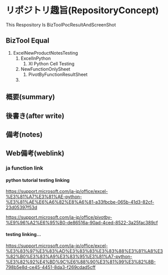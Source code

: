 # リポジトリ趣旨(RepositoryConcept)

This Respository Is BizToolPocResultAndScreenShot

## BizTool Equal

1. ExcelNewProductNotesTesting
    1. ExcelInPython
       1. Xl Python Cell Testing
    2. NewFunctionOnlySheet
       1. PivotByFunctionResultSheet
    3. 

## 概要(summary)



## 後書き(after write)



## 備考(notes)



## Web備考(weblink)



### ja function link

#### python tutorial testing linking
https://support.microsoft.com/ja-jp/office/excel-%E3%81%A7%E3%81%AE-python-%E3%81%AE%E6%A6%82%E8%A6%81-a33fbcbe-065b-41d3-82cf-23d05397f53d

https://support.microsoft.com/ja-jp/office/pivotby-%E9%96%A2%E6%95%B0-de86516a-90ad-4ced-8522-3a25fac389cf

#### testing linking...

https://support.microsoft.com/ja-jp/office/excel-%E3%83%97%E3%83%AD%E3%83%83%E3%83%88%E3%81%A8%E3%82%B0%E3%83%A9%E3%83%95%E3%81%A7-python-%E3%82%92%E4%BD%9C%E6%88%90%E3%81%99%E3%82%8B-798b5e8d-ce45-4451-8da3-f269cdad5cff
